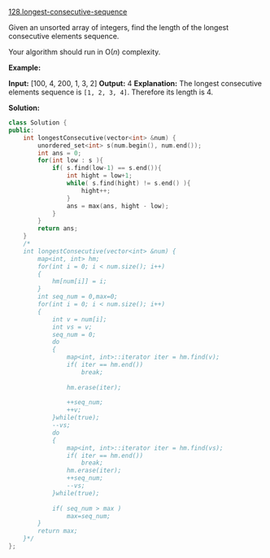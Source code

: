 [128.longest-consecutive-sequence](https://leetcode.com/problems/longest-consecutive-sequence/)  

Given an unsorted array of integers, find the length of the longest consecutive elements sequence.

Your algorithm should run in O(_n_) complexity.

**Example:**

**Input:** \[100, 4, 200, 1, 3, 2\]
**Output:** 4
**Explanation:** The longest consecutive elements sequence is `[1, 2, 3, 4]`. Therefore its length is 4.  



**Solution:**  

```cpp
class Solution {
public:
    int longestConsecutive(vector<int> &num) {
        unordered_set<int> s(num.begin(), num.end());
        int ans = 0;
        for(int low : s ){
            if( s.find(low-1) == s.end()){
                int hight = low+1;
                while( s.find(hight) != s.end() ){
                    hight++;
                }
                ans = max(ans, hight - low);
            }
        }
        return ans;
    }
    /*
    int longestConsecutive(vector<int> &num) {
        map<int, int> hm;
        for(int i = 0; i < num.size(); i++)
        {
            hm[num[i]] = i;
        }
        int seq_num = 0,max=0;
        for(int i = 0; i < num.size(); i++)
        {
            int v = num[i];
            int vs = v;
            seq_num = 0;
            do
            {
                map<int, int>::iterator iter = hm.find(v);
                if( iter == hm.end())
                    break;
                
                hm.erase(iter);
                
                ++seq_num;
                ++v;
            }while(true);
            --vs;
            do
            {
                map<int, int>::iterator iter = hm.find(vs);
                if( iter == hm.end())
                    break;
                hm.erase(iter);
                ++seq_num;
                --vs;
            }while(true);
            
            if( seq_num > max )
                max=seq_num;
        }
        return max;
    }*/
};
```
      